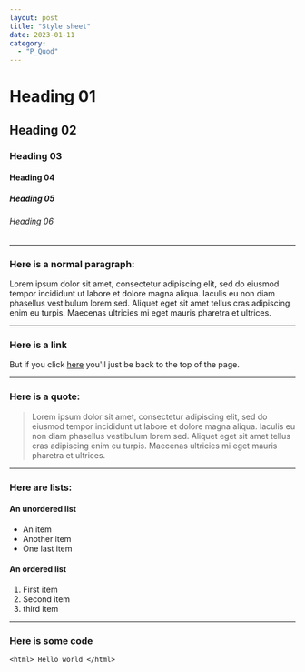 ```yaml
---
layout: post
title: "Style sheet"
date: 2023-01-11
category:
  - "P_Quod"
---
```


# Heading 01

## Heading 02

### Heading 03

#### Heading 04

##### Heading 05

###### Heading 06

---

### Here is a normal paragraph:

Lorem ipsum dolor sit amet, consectetur adipiscing elit, sed do eiusmod tempor incididunt ut labore et dolore magna aliqua. Iaculis eu non diam phasellus vestibulum lorem sed. Aliquet eget sit amet tellus cras adipiscing enim eu turpis. Maecenas ultricies mi eget mauris pharetra et ultrices. 

---

### Here is a link

But if you click [here]() you'll just be back to the top of the page.

---

### Here is a quote:

>Lorem ipsum dolor sit amet, consectetur adipiscing elit, sed do eiusmod tempor incididunt ut labore et dolore magna aliqua. Iaculis eu non diam phasellus vestibulum lorem sed. Aliquet eget sit amet tellus cras adipiscing enim eu turpis. Maecenas ultricies mi eget mauris pharetra et ultrices. 

---

### Here are lists:

#### An unordered list

- An item
- Another item
- One last item

#### An ordered list

1. First item
2. Second item
3. third item

---

### Here is some code

``<html> Hello world </html>``


